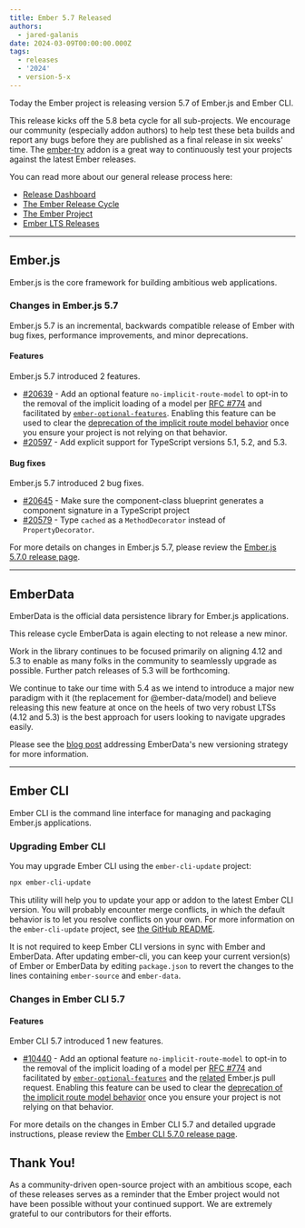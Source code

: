 ```yaml
---
title: Ember 5.7 Released
authors:
  - jared-galanis
date: 2024-03-09T00:00:00.000Z
tags:
  - releases
  - '2024'
  - version-5-x
---
```


Today the Ember project is releasing version 5.7 of Ember.js and Ember CLI.

This release kicks off the 5.8 beta cycle for all sub-projects. We encourage our community (especially addon authors) to help test these beta builds and report any bugs before they are published as a final release in six weeks' time. The [ember-try](https://github.com/ember-cli/ember-try) addon is a great way to continuously test your projects against the latest Ember releases.

You can read more about our general release process here:

- [Release Dashboard](http://emberjs.com/releases/)
- [The Ember Release Cycle](https://blog.emberjs.com/new-ember-release-process/)
- [The Ember Project](https://blog.emberjs.com/ember-project-at-2-0/)
- [Ember LTS Releases](https://blog.emberjs.com/announcing-embers-first-lts/)

---

## Ember.js

Ember.js is the core framework for building ambitious web applications.

### Changes in Ember.js 5.7

Ember.js 5.7 is an incremental, backwards compatible release of Ember with bug fixes, performance improvements, and minor deprecations.

#### Features

Ember.js 5.7 introduced 2 features.

- [#20639](https://github.com/emberjs/ember.js/pull/20639) - Add an optional feature `no-implicit-route-model` to opt-in to the removal of the implicit loading of a model per [RFC #774](https://rfcs.emberjs.com/id/0774-implicit-record-route-loading) and facilitated by [`ember-optional-features`](https://github.com/emberjs/ember-optional-features/pull/334). Enabling this feature can be used to clear the [deprecation of the implicit route model behavior](https://deprecations.emberjs.com/v5.x#toc_deprecate-implicit-route-model) once you ensure your project is not relying on that behavior.
- [#20597](https://github.com/emberjs/ember.js/pull/20597) - Add explicit support for TypeScript versions 5.1, 5.2, and 5.3.

#### Bug fixes

Ember.js 5.7 introduced 2 bug fixes.

- [#20645](https://github.com/emberjs/ember.js/pull/20645) - Make sure the component-class blueprint generates a component signature in a TypeScript project
- [#20579](https://github.com/emberjs/ember.js/pull/20579/files) - Type `cached` as a `MethodDecorator` instead of `PropertyDecorator`.

For more details on changes in Ember.js 5.7, please review the [Ember.js 5.7.0 release page](https://github.com/emberjs/ember.js/releases/tag/v5.7.0).

---

## EmberData

EmberData is the official data persistence library for Ember.js applications.

This release cycle EmberData is again electing to not release a new minor.

Work in the library continues to be focused primarily on aligning 4.12 and 5.3 to enable as many folks in the community to seamlessly upgrade as possible. Further patch releases of 5.3 will be forthcoming.

<!-- alex ignore easy -->

We continue to take our time with 5.4 as we intend to introduce a major new paradigm with it (the replacement for @ember-data/model) and believe releasing this new feature at once on the heels of two very robust LTSs (4.12 and 5.3) is the best approach for users looking to navigate upgrades easily.

Please see the [blog post](https://blog.emberjs.com/updates-to-ember-data-versioning-strategy) addressing EmberData's new versioning strategy for more information.

---

## Ember CLI

Ember CLI is the command line interface for managing and packaging Ember.js applications.

### Upgrading Ember CLI

You may upgrade Ember CLI using the `ember-cli-update` project:

```bash
npx ember-cli-update
```

This utility will help you to update your app or addon to the latest Ember CLI version. You will probably encounter merge conflicts, in which the default behavior is to let you resolve conflicts on your own. For more information on the `ember-cli-update` project, see [the GitHub README](https://github.com/ember-cli/ember-cli-update).

It is not required to keep Ember CLI versions in sync with Ember and EmberData. After updating ember-cli, you can keep your current version(s) of Ember or EmberData by editing `package.json` to revert the changes to the lines containing `ember-source` and `ember-data`.

### Changes in Ember CLI 5.7

#### Features

Ember CLI 5.7 introduced 1 new features.

- [#10440](https://github.com/ember-cli/ember-cli/pull/10440) - Add an optional feature `no-implicit-route-model` to opt-in to the removal of the implicit loading of a model per [RFC #774](https://rfcs.emberjs.com/id/0774-implicit-record-route-loading) and facilitated by [`ember-optional-features`](https://github.com/emberjs/ember-optional-features/pull/334) and the [related](https://github.com/emberjs/ember.js/pull/20639) Ember.js pull request. Enabling this feature can be used to clear the [deprecation of the implicit route model behavior](https://deprecations.emberjs.com/v5.x#toc_deprecate-implicit-route-model) once you ensure your project is not relying on that behavior.

For more details on the changes in Ember CLI 5.7 and detailed upgrade
instructions, please review the [Ember CLI 5.7.0 release page](https://github.com/ember-cli/ember-cli/releases/tag/v5.7.0).

## Thank You!

As a community-driven open-source project with an ambitious scope, each of these releases serves as a reminder that the Ember project would not have been possible without your continued support. We are extremely grateful to our contributors for their efforts.
